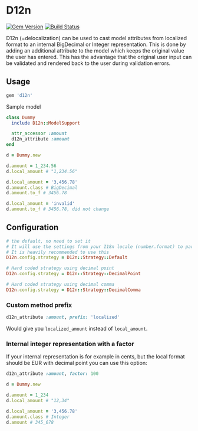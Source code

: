 # D12n

[![Gem Version](https://badge.fury.io/rb/d12n.svg)](https://badge.fury.io/rb/d12n)
[![Build Status](https://travis-ci.org/mkon/d12n.svg?branch=master)](https://travis-ci.org/mkon/d12n)

D12n (=delocalization) can be used to cast model attributes from localized format to an internal BigDecimal or Integer
representation. This is done by adding an additional attribute to the model which keeps the original value the user has
entered. This has the advantage that the original user input can be validated and rendered back to the user during
validation errors.

## Usage

```ruby
gem 'd12n'
```

Sample model

```ruby
class Dummy
  include D12n::ModelSupport

  attr_accessor :amount
  d12n_attribute :amount
end
```

```ruby
d = Dummy.new

d.amount = 1_234.56
d.local_amount # "1,234.56"

d.local_amount = '3,456.78'
d.amount.class # BigDecimal
d.amount.to_f # 3456.78

d.local_amount = 'invalid'
d.amount.to_f # 3456.78, did not change
```

## Configuration

```ruby
# the default, no need to set it
# It will use the settings from your I18n locale (number.format) to parse and generate the formatted number
# It is heavily recommended to use this
D12n.config.strategy = D12n::Strategy::Default

# Hard coded strategy using decimal point
D12n.config.strategy = D12n::Strategy::DecimalPoint

# Hard coded strategy using decimal comma
D12n.config.strategy = D12n::Strategy::DecimalComma
```

### Custom method prefix

```ruby
d12n_attribute :amount, prefix: 'localized'
```

Would give you `localized_amount` instead of `local_amount`.

### Internal integer representation with a factor

If your internal representation is for example in cents, but the local format should be EUR with decimal point
you can use this option:

```ruby
d12n_attribute :amount, factor: 100
```

```ruby
d = Dummy.new

d.amount = 1_234
d.local_amount # "12,34"

d.local_amount = '3,456.78'
d.amount.class # Integer
d.amount # 345_678
```
